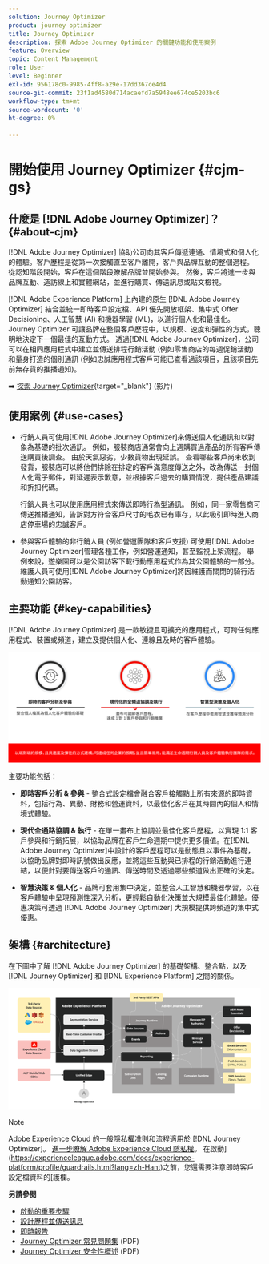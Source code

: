 ```yaml
---
solution: Journey Optimizer
product: journey optimizer
title: Journey Optimizer
description: 探索 Adobe Journey Optimizer 的關鍵功能和使用案例
feature: Overview
topic: Content Management
role: User
level: Beginner
exl-id: 956178c0-9985-4ff8-a29e-17dd367ce4d4
source-git-commit: 23f1ad4580d714acaefd7a5948ee674ce5203bc6
workflow-type: tm+mt
source-wordcount: '0'
ht-degree: 0%

---
```


# 開始使用 Journey Optimizer {#cjm-gs}

## 什麼是 [!DNL Adobe Journey Optimizer]？{#about-cjm}

[!DNL Adobe Journey Optimizer] 協助公司向其客戶傳遞連通、情境式和個人化的體驗。客戶歷程是從第一次接觸直至客戶離開，客戶與品牌互動的整個過程。 從認知階段開始，客戶在這個階段瞭解品牌並開始參與。 然後，客戶將進一步與品牌互動、造訪線上和實體網站，並進行購買、傳送訊息或貼文檢視。

[!DNL Adobe Experience Platform] 上內建的原生 [!DNL Adobe Journey Optimizer] 結合並統一即時客戶設定檔、API 優先開放框架、集中式 Offer Decisioning、人工智慧 (AI) 和機器學習 (ML)，以進行個人化和最佳化。Journey Optimizer 可讓品牌在整個客戶歷程中，以規模、速度和彈性的方式，聰明地決定下一個最佳的互動方式。 透過[!DNL Adobe Journey Optimizer]，公司可以在相同應用程式中建立並傳送排程行銷活動 (例如零售商店的每週促銷活動) 和量身打造的個別通訊 (例如忠誠應用程式客戶可能已查看過該項目，且該項目先前無存貨的推播通知)。

➡️ [探索 Journey Optimizer](https://experienceleague.adobe.com/docs/journey-optimizer-learn/tutorials/introduction-to-journey-optimizer/introduction.html?lang=zh-Hant){target="_blank"} (影片)


## 使用案例 {#use-cases}

* 行銷人員可使用[!DNL Adobe Journey Optimizer]來傳送個人化通訊和以對象為基礎的批次通訊。 例如，服裝商店通常會向上週購買過產品的所有客戶傳送購買後調查。 由於天氣惡劣，少數貨物出現延誤。 查看哪些客戶尚未收到發貨，服裝店可以將他們排除在排定的客戶滿意度傳送之外，改為傳送一封個人化電子郵件，對延遲表示歉意，並根據客戶過去的購買情況，提供產品建議和折扣代碼。

   行銷人員也可以使用應用程式來傳送即時行為型通訊。 例如，同一家零售商可傳送推播通知，告訴對方符合客戶尺寸的毛衣已有庫存，以此吸引即時進入商店停車場的忠誠客戶。

* 參與客戶體驗的非行銷人員 (例如營運團隊和客戶支援) 可使用[!DNL Adobe Journey Optimizer]管理各種工作，例如營運通知，甚至監視上架流程。 舉例來說，遊樂園可以是公園訪客下載行動應用程式作為其公園體驗的一部分。 維護人員可使用[!DNL Adobe Journey Optimizer]將因維護而關閉的騎行活動通知公園訪客。

## 主要功能 {#key-capabilities}

[!DNL Adobe Journey Optimizer] 是一款敏捷且可擴充的應用程式，可跨任何應用程式、裝置或頻道，建立及提供個人化、連線且及時的客戶體驗。

![](assets/ajo-capabilities.png)

主要功能包括：

* **即時客戶分析 &amp; 參與** - 整合式設定檔會融合客戶接觸點上所有來源的即時資料，包括行為、異動、財務和營運資料，以最佳化客戶在其時間內的個人和情境式體驗。

* **現代全通路協調 &amp; 執行** - 在單一畫布上協調並最佳化客戶歷程，以實現 1:1 客戶參與和行銷拓展，以協助品牌在客戶生命週期中提供更多價值。在[!DNL Adobe Journey Optimizer]中設計的客戶歷程可以是動態且以事件為基礎，以協助品牌對即時訊號做出反應，並將這些互動與已排程的行銷活動進行連結，以便針對要傳送客戶的通訊、傳送時間及透過哪些頻道做出正確的決定。

* **智慧決策 &amp; 個人化** - 品牌可套用集中決定，並整合人工智慧和機器學習，以在客戶體驗中呈現預測性深入分析，更輕鬆自動化決策並大規模最佳化體驗。優惠决策可透過 [!DNL Adobe Journey Optimizer] 大規模提供跨頻道的集中式優惠。

## 架構 {#architecture}

在下圖中了解 [!DNL Adobe Journey Optimizer] 的基礎架構、整合點，以及 [!DNL Journey Optimizer] 和 [!DNL Experience Platform] 之間的關係。

![](assets/ajo-architecture.png)


>[!NOTE]
>
> Adobe Experience Cloud 的一般隱私權准則和流程適用於 [!DNL Journey Optimizer]。 [進一步瞭解 Adobe Experience Cloud 隱私權](https://www.adobe.com/tw/privacy/experience-cloud.html)。
> 在啟動](https://experienceleague.adobe.com/docs/experience-platform/profile/guardrails.html?lang=zh-Hant)之前，您還需要注意即時客戶設定檔資料的[護欄。


**另請參閱**

* [啟動的重要步驟](quick-start.md)
* [設計歷程並傳送訊息](../building-journeys/journey-gs.md)
* [即時報告](../reports/live-report.md)
* [Journey Optimizer 常見問題集](assets/do-not-localize/AJO-FAQ.pdf) (PDF)
* [Journey Optimizer 安全性概述](https://www.adobe.com/content/dam/cc/en/security/pdfs/AJO_SecurityOverview.pdf) (PDF)
